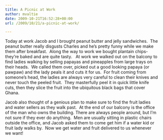 ```yaml
---
title: A Picnic at Work
author: mvaltie
date: 2009-10-21T16:52:28+00:00
url: /2009/10/21/a-picnic-at-work/

---
```

Today at work Jacob and I brought peanut butter and jelly sandwiches.  The peanut butter really disgusts Charles and he’s pretty funny while we make them after breakfast.  Along the way to work we bought plantain chips- they’re baked and are quite tasty.   At work we walked out on the balcony to find ladies walking by selling papayas and pineapples from large trays on their heads.  We called them over, picked out a good looking papaya (or pawpaw) and the lady peals it and cuts it for us.  For fruit coming from someone’s head, the ladies are always very careful to clean their knives and never touch the peeled fruit.  They masterfully peel it in quick little knife cuts, then they slice the fruit into the ubiquitous black bags that cover Ghana.

Jacob also thought of a genious plan to make sure to find the fruit ladies and water sellers as they walk past.  At the end of our balcony is the office of the man who owns the building. There are always people around, but I’m not sure if they ever do anything.  Men are usually sitting in plastic chairs outside the office, and Jacob asked them to come get him if a water kid or fruit lady walks by.  Now we get water and fruit delivered to us whenever we want!